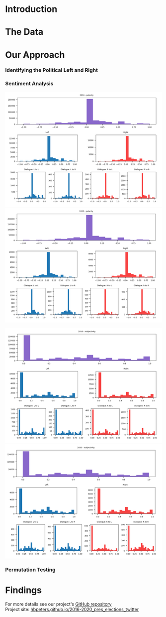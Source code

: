 # Introduction

# The Data

# Our Approach
### Identifying the Political Left and Right

### Sentiment Analysis
![2016 polarity](2016_polarity_dists.png)
![2020 polarity](2020_polarity_dists.png)

![2016 subjectivity](2016_subjectivity_dists.png)
![2020 subjectivity](2020_subjectivity_dists.png)


### Permutation Testing

# Findings


For more details see our project's [GitHub repository](https://github.com/hbpeters/2016-2020_elections_on_twitter)   
Project site: [hbpeters.github.io/2016-2020_pres_elections_twitter](https://hbpeters.github.io/2016-2020_pres_elections_twitter/)
